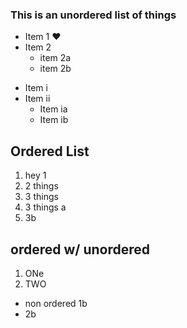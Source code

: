 ### This is an unordered list of things
* Item 1 :heart:
* Item 2
  * item 2a
  * item 2b
  
- Item i
- Item ii
  - Item ia
  - Item ib

## Ordered List
1. hey 1
2. 2 things
3. 3 things
  1. 3 things a
  2. 3b
  ## ordered w/ unordered
1. ONe
2. TWO
  - non ordered 1b
  - 2b
